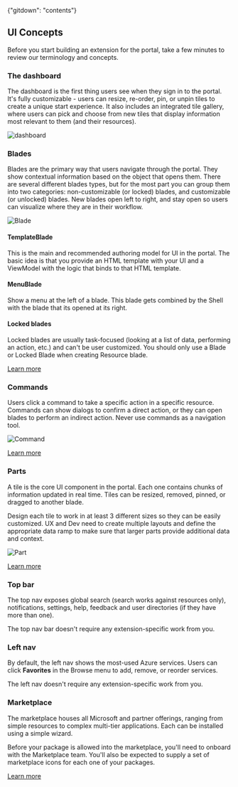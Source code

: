 {"gitdown": "contents"}

## UI Concepts
Before you start building an extension for the portal, take a few minutes to review our terminology and concepts.

### The dashboard

The dashboard is the first thing users see when they sign in to the portal. It's fully customizable - users can resize, re-order, pin, or unpin tiles to create a unique start experience. It also includes an integrated tile gallery, where users can pick and choose from new tiles that display information most relevant to them (and their resources). 

![dashboard][dashboard]

### Blades

Blades are the primary way that users navigate through the portal. They show contextual information based on the object that opens them. There are several different blades types, but for the most part you can group them into two categories: non-customizable (or locked) blades, and customizable (or unlocked) blades. New blades open left to right, and stay open so users can visualize where they are in their workflow.

![Blade][blade]

#### TemplateBlade

This is the main and recommended authoring model for UI in the portal. The basic idea is that you provide an HTML template with your UI and a ViewModel with the logic that binds to that HTML template.

#### MenuBlade	

Show a menu at the left of a blade. This blade gets combined by the Shell with the blade that its opened at its right.


#### Locked blades

Locked blades are usually task-focused (looking at a list of data, performing an action, etc.) and can't be user customized. 
You should only use a Blade or Locked Blade when creating Resource blade. 

[Learn more](portalfx-blades.md)

### Commands

Users click a command to take a specific action in a specific resource. Commands can show dialogs to confirm a direct action, or they can open blades to perform an indirect action. Never use commands as a navigation tool.

![Command][command]

[Learn more](portalfx-commands.md)

### Parts

A tile is the core UI component in the portal. Each one contains chunks of information updated in real time. Tiles can be resized, removed, pinned, or dragged to another blade. 

Design each tile to work in at least 3 different sizes so they can be easily customized. UX and Dev need to create multiple layouts and define the appropriate data ramp to make sure that larger parts provide additional data and context.

![Part][part]

[Learn more](portalfx-parts.md)

### Top bar

The top nav exposes global search (search works against resources only), notifications, settings, help, feedback and user directories (if they have more than one).

The top nav bar doesn't require any extension-specific work from you. 


### Left nav

By default, the left nav shows the most-used Azure services. Users can click **Favorites** in the Browse menu to add, remove, or reorder services.

The left nav doesn't require any extension-specific work from you.

### Marketplace

The marketplace houses all Microsoft and partner offerings, ranging from simple resources to complex multi-tier applications. Each can be installed using a simple wizard.

Before your package is allowed into the marketplace, you'll need to onboard with the Marketplace team. You'll also be expected to supply a set of marketplace icons for each one of your packages.  


[Learn more](portalfx-ux-gallery.md)



[blade]: ../media/portalfx-ui-concepts/blade.png
[part]: ../media/portalfx-ui-concepts/part.png
[command]: ../media/portalfx-ui-concepts/command.png
[journey]: ../media/portalfx-ui-concepts/journey.png
[hub]: ../media/portalfx-ui-concepts/hub.png
[dashboard]: ../media/portalfx-ui-concepts/dashboard.png
[gallery]: ../media/portalfx-ui-concepts/gallery.png
